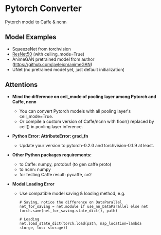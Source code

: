 # Pytorch Converter
Pytorch model to Caffe &amp; [ncnn](https://github.com/Tencent/ncnn)

## Model Examples
  - SqueezeNet from torchvision
  - [ResNet50](https://drive.google.com/file/d/0B5B31rlbCRZfcS1rY3BtVWhDREk/view?usp=sharing) (with ceiling_mode=True)
  - AnimeGAN pretrained model from author (https://github.com/jayleicn/animeGAN)
  - UNet (no pretrained model yet, just default initialization)
        
## Attentions
  - **Mind the difference on ceil_mode of pooling layer among Pytorch and Caffe, ncnn**
    - You can convert Pytorch models with all pooling layer's ceil_mode=True.
    - Or compile a custom version of Caffe/ncnn with floor() replaced by ceil() in pooling layer inference.

  - **Python Error: AttributeError: grad_fn**
    - Update your version to pytorch-0.2.0 and torchvision-0.1.9 at least.

  - **Other Python packages requirements:**
    - to Caffe: numpy, protobuf (to gen caffe proto)
    - to ncnn: numpy
    - for testing Caffe result: pycaffe, cv2

  - **Model Loading Error**
    - Use compatible model saving & loading method, e.g.    

      ```
      # Saving, notice the difference on DataParallel
      net_for_saving = net.module if use_nn_DataParallel else net
      torch.save(net_for_saving.state_dict(), path)
      
      # Loading
      net.load_state_dict(torch.load(path, map_location=lambda storge, loc: storage))
      ```
